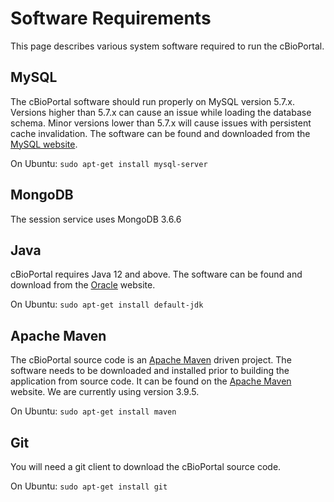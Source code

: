 # Software Requirements

This page describes various system software required to run the cBioPortal.

## MySQL

The cBioPortal software should run properly on MySQL version 5.7.x. Versions higher than 5.7.x can cause an issue
while loading the database schema. Minor versions lower than 5.7.x will cause issues with persistent cache invalidation.
The software can be found and downloaded from the [MySQL website](https://www.mysql.com/).

On Ubuntu:  ```sudo apt-get install mysql-server```

## MongoDB

The session service uses MongoDB 3.6.6

## Java

cBioPortal requires Java 12 and above.  The software can be found and download from the [Oracle](https://www.oracle.com/us/technologies/java/overview/index.html) website.

On Ubuntu:  ```sudo apt-get install default-jdk```

## Apache Maven

The cBioPortal source code is an [Apache Maven](https://maven.apache.org/) driven project.  The software needs to be downloaded and installed prior to building the application from source code.  It can be found on the [Apache Maven](https://maven.apache.org/download.cgi) website. We are currently using version 3.9.5.

On Ubuntu:  ```sudo apt-get install maven```

## Git

You will need a git client to download the cBioPortal source code.

On Ubuntu:  ```sudo apt-get install git```
